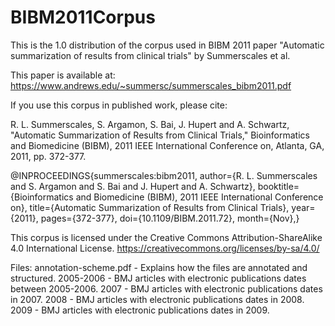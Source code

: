 # BIBM2011Corpus
This is the 1.0 distribution of the corpus used in BIBM 2011 paper "Automatic summarization of results from clinical trials" by Summerscales et al. 

This paper is available at:
https://www.andrews.edu/~summersc/summerscales_bibm2011.pdf

If you use this corpus in published work, please cite:

R. L. Summerscales, S. Argamon, S. Bai, J. Hupert and A. Schwartz, "Automatic Summarization of Results from Clinical Trials," Bioinformatics and Biomedicine (BIBM), 2011 IEEE International Conference on, Atlanta, GA, 2011, pp. 372-377.

@INPROCEEDINGS{summerscales:bibm2011, 
author={R. L. Summerscales and S. Argamon and S. Bai and J. Hupert and A. Schwartz}, 
booktitle={Bioinformatics and Biomedicine (BIBM), 2011 IEEE International Conference on}, 
title={Automatic Summarization of Results from Clinical Trials}, 
year={2011}, 
pages={372-377}, 
doi={10.1109/BIBM.2011.72}, 
month={Nov},}

This corpus is licensed under the Creative Commons Attribution-ShareAlike 4.0 International License.
https://creativecommons.org/licenses/by-sa/4.0/

Files:
annotation-scheme.pdf - Explains how the files are annotated and structured.
2005-2006 - BMJ articles with electronic publications dates between 2005-2006. 
2007 - BMJ articles with electronic publications dates in 2007.
2008 - BMJ articles with electronic publications dates in 2008.
2009 - BMJ articles with electronic publications dates in 2009.
